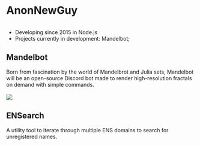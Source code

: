 # AnonNewGuy

<img src="">

- Developing since 2015 in Node.js 
- Projects currently in development: Mandelbot;

## Mandelbot

Born from fascination by the world of Mandelbrot and Julia sets, Mandelbot will be an open-source Discord bot made to render high-resolution fractals on demand with simple commands.
<br><br>
<img src="https://social-posted-a.questionable.link/57grOatPX.png" style="border-radius: 10%;">

## ENSearch

A utility tool to iterate through multiple ENS domains to search for unregistered names.
